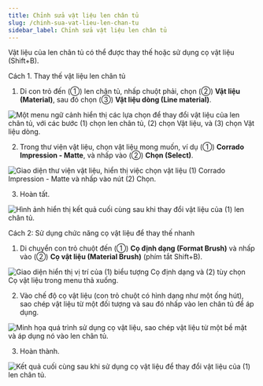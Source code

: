 ```yaml
---
title: Chỉnh sửa vật liệu len chân tủ
slug: /chinh-sua-vat-lieu-len-chan-tu
sidebar_label: Chỉnh sửa vật liệu len chân tủ
---
```


Vật liệu của len chân tủ có thể được thay thế hoặc sử dụng cọ vật liệu (Shift+B).

Cách 1. Thay thế vật liệu len chân tủ

1. Di con trỏ đến (①) len chân tủ, nhấp chuột phải, chọn (②) **Vật liệu (Material)**, sau đó chọn (③) **Vật liệu dòng (Line material)**.

![Một menu ngữ cảnh hiển thị các lựa chọn để thay đổi vật liệu của len chân tủ, với các bước (1) chọn len chân tủ, (2) chọn Vật liệu, và (3) chọn Vật liệu dòng.](https://storage.googleapis.com/jegavn_kb/image_jegavn/534.1.jpg)

2. Trong thư viện vật liệu, chọn vật liệu mong muốn, ví dụ (①) **Corrado Impression - Matte**, và nhấp vào (②) **Chọn (Select)**.

![Giao diện thư viện vật liệu, hiển thị việc chọn vật liệu (1) Corrado Impression - Matte và nhấp vào nút (2) Chọn.](https://storage.googleapis.com/jegavn_kb/image_jegavn/534.2.jpg)

3. Hoàn tất.

![Hình ảnh hiển thị kết quả cuối cùng sau khi thay đổi vật liệu của (1) len chân tủ.](https://storage.googleapis.com/jegavn_kb/image_jegavn/534.3.jpg)

Cách 2: Sử dụng chức năng cọ vật liệu để thay thế nhanh

1. Di chuyển con trỏ chuột đến (①) **Cọ định dạng (Format Brush)** và nhấp vào (②) **Cọ vật liệu (Material Brush)** (phím tắt Shift+B).

![Giao diện hiển thị vị trí của (1) biểu tượng Cọ định dạng và (2) tùy chọn Cọ vật liệu trong menu thả xuống.](https://storage.googleapis.com/jegavn_kb/image_jegavn/534.4.jpg)

2. Vào chế độ cọ vật liệu (con trỏ chuột có hình dạng như một ống hút), sao chép vật liệu từ một đối tượng và sau đó nhấp vào len chân tủ để áp dụng.

![Minh họa quá trình sử dụng cọ vật liệu, sao chép vật liệu từ một bề mặt và áp dụng nó vào len chân tủ.](https://storage.googleapis.com/jegavn_kb/image_jegavn/534.5.jpg)

3. Hoàn thành.

![Kết quả cuối cùng sau khi sử dụng cọ vật liệu để thay đổi vật liệu của (1) len chân tủ.](https://storage.googleapis.com/jegavn_kb/image_jegavn/534.6.jpg)